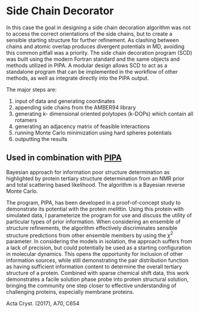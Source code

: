 # Side Chain Decorator
In this case the goal in designing a side chain decoration algorithm was not to access the correct orientations of the side chains, but to create a sensible starting structure for further refinement. As clashing between chains and atomic overlap produces divergent potentials in MD, avoiding this common pitfall was a priority.
The side chain decoration program (SCD) was built using the modern Fortran standard and the same objects and methods utilized in PIPA. A modular design allows SCD to act as a standalone program that can be implemented in the workflow of other methods, as well as integrate directly into the PIPA output. 

The major steps are:
1. input of data and generating coordinates
2. appending side chains from the AMBER94 library
3. generating k- dimensional oriented polytopes (k-DOPs) which contain all rotamers
4. generating an adjacency matrix of feasible interactions
5. running Monte Carlo minimization using hard spheres potentials
6. outputting the results


## Used in combination with [PIPA](https://github.com/maffettone/PIPA)
Bayesian approach for information poor structure determination as highlighted by protein tertiary structure determination from an NMR prior and total scattering based likelihood. The algorithm is a Bayesian reverse Monte Carlo. 

The program, PIPA, has been developed in a proof-of-concept study to demonstrate its potential with the protein melittin. Using this protein with simulated data, I parameterize the program for use and discuss the utility of particular types of prior information. When considering an ensemble of structure refinements, the algorithm effectively discriminates sensible structure predictions from other ensemble members by using the $\chi^2$ parameter. In considering the models in isolation, the approach suffers from a lack of precision, but could potentially be used as a starting configuration in molecular dynamics. This opens the opportunity for inclusion of other information sources, while still demonstrating the pair distribution function as having sufficient information content to determine the overall tertiary structure of a protein. Combined with sparse chemical shift data, this work demonstrates a facile solution phase probe into protein structural solution, bringing the community one step closer to effective understanding of challenging proteins, especially membrane proteins. 

Acta Cryst. (2017), A70, C654
